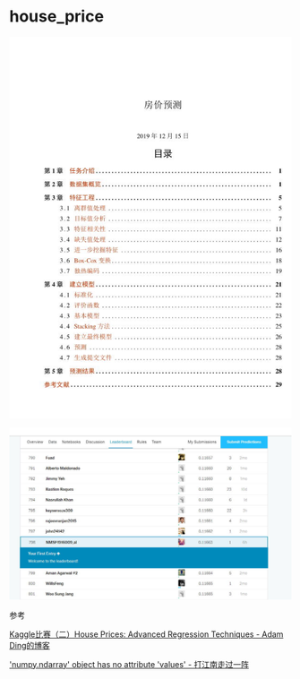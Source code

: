 # house_price

![](figure/abst.jpg)

![](figure/deta.jpg)

参考

[Kaggle比赛（二）House Prices: Advanced Regression Techniques - Adam Ding的博客](  https://blog.csdn.net/adamding1999/article/details/99897367)

['numpy.ndarray' object has no attribute 'values' - 打江南走过一阵]( https://blog.csdn.net/FYZ530357172/article/details/73188039) 
